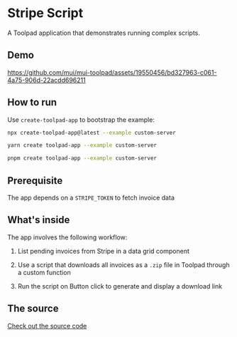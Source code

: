 # Stripe Script

<p class="description">A Toolpad application that demonstrates running complex scripts.</p>

## Demo

https://github.com/mui/mui-toolpad/assets/19550456/bd327963-c061-4a75-906d-22acdd696211

## How to run

Use `create-toolpad-app` to bootstrap the example:

```bash
npx create-toolpad-app@latest --example custom-server
```

```bash
yarn create toolpad-app --example custom-server
```

```bash
pnpm create toolpad-app --example custom-server
```

## Prerequisite

The app depends on a `STRIPE_TOKEN` to fetch invoice data

## What's inside

The app involves the following workflow:

1. List pending invoices from Stripe in a data grid component

2. Use a script that downloads all invoices as a `.zip` file in Toolpad through a custom function

3. Run the script on Button click to generate and display a download link

## The source

[Check out the source code](https://github.com/mui/mui-toolpad/tree/master/examples/stripe-script)

